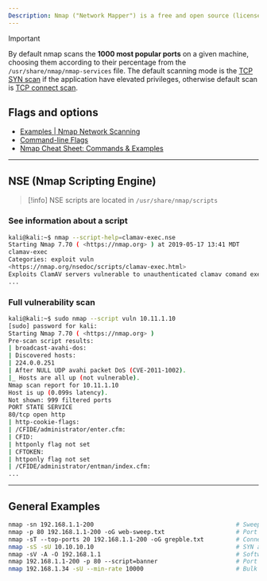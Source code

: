 ```yaml
---
Description: Nmap ("Network Mapper") is a free and open source (license) utility for network discovery and security auditing.
---
```


>[!important]
>By default nmap scans the **1000 most popular ports** on a given machine, choosing them according to their percentage from the `/usr/share/nmap/nmap-services` file. The default scanning mode is the [TCP SYN scan](../Web%20&%20Network%20Hacking/Type%20of%20scans%20(TCP%20&%20UDP).md#SYN%20scan) if the application have elevated privileges, otherwise default scan is [TCP connect scan](../Web%20&%20Network%20Hacking/Type%20of%20scans%20(TCP%20&%20UDP).md#TCP%20connect%20scan).

## Flags and options
- [Examples | Nmap Network Scanning](https://nmap.org/book/man-examples.html)
- [Command-line Flags](https://nmap.org/book/port-scanning-options.html)
- [Nmap Cheat Sheet: Commands & Examples](https://highon.coffee/blog/nmap-cheat-sheet/)

---

## NSE (Nmap Scripting Engine)

>[!info]
>NSE scripts are located in `/usr/share/nmap/scripts`

### See information about a script

```bash
kali@kali:~$ nmap --script-help=clamav-exec.nse
Starting Nmap 7.70 ( <https://nmap.org> ) at 2019-05-17 13:41 MDT
clamav-exec
Categories: exploit vuln
<https://nmap.org/nsedoc/scripts/clamav-exec.html>
Exploits ClamAV servers vulnerable to unauthenticated clamav comand execution
...
```

### Full vulnerability scan

```bash
kali@kali:~$ sudo nmap --script vuln 10.11.1.10
[sudo] password for kali:
Starting Nmap 7.70 ( <https://nmap.org> )
Pre-scan script results:
| broadcast-avahi-dos:
| Discovered hosts:
| 224.0.0.251
| After NULL UDP avahi packet DoS (CVE-2011-1002).
|_ Hosts are all up (not vulnerable).
Nmap scan report for 10.11.1.10
Host is up (0.099s latency).
Not shown: 999 filtered ports
PORT STATE SERVICE
80/tcp open http
| http-cookie-flags:
| /CFIDE/administrator/enter.cfm:
| CFID:
| httponly flag not set
| CFTOKEN:
| httponly flag not set
| /CFIDE/administrator/entman/index.cfm:
...
```

---

## General Examples

```bash
nmap -sn 192.168.1.1-200								        # Sweep online hosts
nmap -p 80 192.168.1.1-200 -oG web-sweep.txt			        # Port 80 scan and greppable output file
nmap -sT --top-ports 20 192.168.1.1-200 -oG grepble.txt		    # Connection scan on 20 most famous ports and greppable output file
nmap -sS -sU 10.10.10.10								        # SYN and UDP scan at the same time
nmap -sV -A -O 192.168.1.1								        # Software version scan, OS fingerprint and aggressive detection and enumeration
nmap 192.168.1.1-200 -p 80 --script=banner				        # Port 80 scan and NSE scripting
nmap 192.168.1.34 -sU --min-rate 10000                          # Bulk UDP scan
```